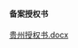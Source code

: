 #### 备案授权书

[贵州授权书.docx](https://img1.jcloudcs.com/cms/263f2a46-9e12-4ce7-aa9f-15b36b2e057720171206193651.docx)
